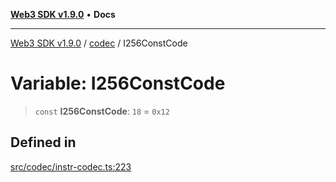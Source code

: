 [**Web3 SDK v1.9.0**](../../../README.md) • **Docs**

***

[Web3 SDK v1.9.0](../../../globals.md) / [codec](../README.md) / I256ConstCode

# Variable: I256ConstCode

> `const` **I256ConstCode**: `18` = `0x12`

## Defined in

[src/codec/instr-codec.ts:223](https://github.com/Mystic-Nayy/alephium-web3/blob/c1afd789a197ce5fe21f08c2965942090157c33d/packages/web3/src/codec/instr-codec.ts#L223)
